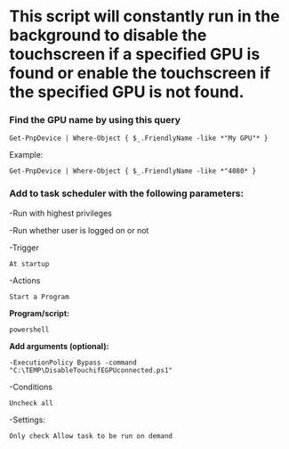 # This script will constantly run in the background to disable the touchscreen if a specified GPU is found or enable the touchscreen if the specified GPU is not found.


### **Find the GPU name by using this query**

	Get-PnpDevice | Where-Object { $_.FriendlyName -like *"My GPU"* }

Example:

	Get-PnpDevice | Where-Object { $_.FriendlyName -like *"4080* }



### **Add to task scheduler with the following parameters:**

-Run with highest privileges

-Run whether user is logged on or not



-Trigger

	At startup



-Actions

	Start a Program
  
   **Program/script:**
      
	powershell
    
   **Add arguments (optional):**

	-ExecutionPolicy Bypass -command "C:\TEMP\DisableTouchifEGPUconnected.ps1"


      
-Conditions

	Uncheck all


  
-Settings:

	Only check Allow task to be run on demand
